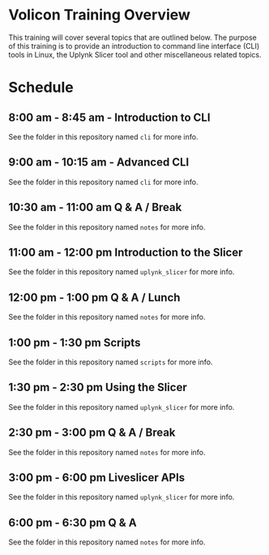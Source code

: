 Volicon Training Overview
=========================

This training will cover several topics that are outlined below.  The purpose of this training is to provide an introduction to command line interface (CLI) tools in Linux, the Uplynk Slicer tool and other miscellaneous related topics. 

Schedule
========

8:00 am - 8:45 am - Introduction to CLI
---------------------------------------

See the folder in this repository named `cli` for more info.

9:00 am - 10:15 am - Advanced CLI
---------------------------------

See the folder in this repository named `cli` for more info.

10:30 am - 11:00 am Q & A / Break
---------------------------------

See the folder in this repository named `notes` for more info.

11:00 am - 12:00 pm Introduction to the Slicer
----------------------------------------------

See the folder in this repository named `uplynk_slicer` for more info.

12:00 pm - 1:00 pm Q & A / Lunch
--------------------------------

See the folder in this repository named `notes` for more info.

1:00 pm - 1:30 pm Scripts
-------------------------

See the folder in this repository named `scripts` for more info.

1:30 pm - 2:30 pm Using the Slicer
----------------------------------

See the folder in this repository named `uplynk_slicer` for more info.

2:30 pm - 3:00 pm Q & A / Break
-------------------------------

See the folder in this repository named `notes` for more info.

3:00 pm - 6:00 pm Liveslicer APIs
---------------------------------

See the folder in this repository named `uplynk_slicer` for more info.

6:00 pm - 6:30 pm Q & A
-----------------------

See the folder in this repository named `notes` for more info.



